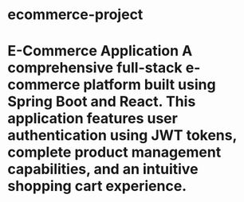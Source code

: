 # ecommerce-project
# E-Commerce Application  A comprehensive full-stack e-commerce platform built using Spring Boot and React. This application features user authentication using JWT tokens, complete product management capabilities, and an intuitive shopping cart experience. 
